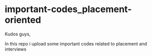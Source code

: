# important-codes_placement-oriented

Kudos guys,

In this repo i upload some important codes related to placement and interviews
